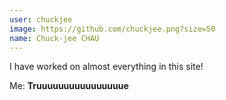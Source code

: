 ```yaml
---
user: chuckjee
image: https://github.com/chuckjee.png?size=50
name: Chuck-jee CHAU
---
```

I have worked on almost everything in this site!

Me: **Truuuuuuuuuuuuuuuue**
